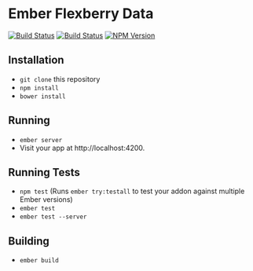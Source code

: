 # Ember Flexberry Data
[![Build Status](https://travis-ci.org/Flexberry/ember-flexberry-data.svg?branch=master)](https://travis-ci.org/Flexberry/ember-flexberry-data)
[![Build Status](https://travis-ci.org/Flexberry/ember-flexberry-data.svg?branch=develop)](https://travis-ci.org/Flexberry/ember-flexberry-data)
[![NPM Version](https://badge.fury.io/js/ember-flexberry.svg)](https://badge.fury.io/js/ember-flexberry)

## Installation

* `git clone` this repository
* `npm install`
* `bower install`

## Running

* `ember server`
* Visit your app at http://localhost:4200.

## Running Tests

* `npm test` (Runs `ember try:testall` to test your addon against multiple Ember versions)
* `ember test`
* `ember test --server`

## Building

* `ember build`

